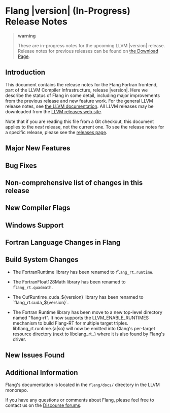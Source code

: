 # Flang |version| (In-Progress) Release Notes

> **warning**
>
> These are in-progress notes for the upcoming LLVM |version| release.
> Release notes for previous releases can be found on [the Download
> Page](https://releases.llvm.org/download.html).

## Introduction

This document contains the release notes for the Flang Fortran frontend,
part of the LLVM Compiler Infrastructure, release |version|. Here we
describe the status of Flang in some detail, including major
improvements from the previous release and new feature work. For the
general LLVM release notes, see [the LLVM
documentation](https://llvm.org/docs/ReleaseNotes.html). All LLVM
releases may be downloaded from the [LLVM releases web
site](https://llvm.org/releases/).

Note that if you are reading this file from a Git checkout, this
document applies to the *next* release, not the current one. To see the
release notes for a specific release, please see the [releases
page](https://llvm.org/releases/).

## Major New Features

## Bug Fixes

## Non-comprehensive list of changes in this release

## New Compiler Flags

## Windows Support

## Fortran Language Changes in Flang

## Build System Changes

 * The FortranRuntime library has been renamed to `flang_rt.runtime`.

 * The FortranFloat128Math library has been renamed to `flang_rt.quadmath`.

 * The CufRuntime_cuda_${version} library has been renamed to
   `flang_rt.cuda_${version}`.

 * The Fortran Runtime library has been move to a new top-level directory
   named "flang-rt". It now supports the LLVM_ENABLE_RUNTIMES mechanism to
   build Flang-RT for multiple target triples. libflang_rt.runtime.{a|so} will
   now be emitted into Clang's per-target resource directory
   (next to libclang_rt.*.*) where it is also found by Flang's driver.

## New Issues Found


## Additional Information

Flang's documentation is located in the `flang/docs/` directory in the
LLVM monorepo.

If you have any questions or comments about Flang, please feel free to
contact us on the [Discourse
forums](https://discourse.llvm.org/c/subprojects/flang/33).
